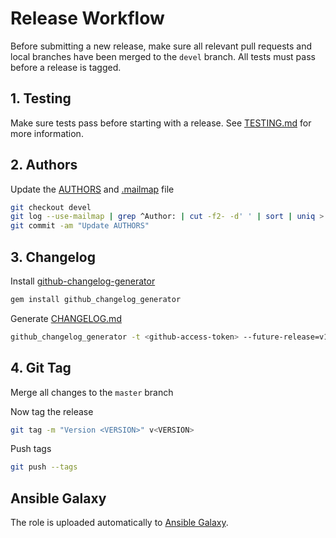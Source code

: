 # Release Workflow

Before submitting a new release, make sure all relevant pull requests and local branches have been merged to the `devel`
branch. All tests must pass before a release is tagged.

## 1. Testing

Make sure tests pass before starting with a release. See [TESTING.md](TESTING.md) for more information.

## 2. Authors

Update the [AUTHORS](AUTHORS) and [.mailmap](.mailmap) file

``` bash
git checkout devel
git log --use-mailmap | grep ^Author: | cut -f2- -d' ' | sort | uniq > AUTHORS
git commit -am "Update AUTHORS"
```

## 3. Changelog

Install [github-changelog-generator](https://github.com/skywinder/github-changelog-generator)

```bash
gem install github_changelog_generator
```

Generate [CHANGELOG.md](CHANGELOG.md)

```bash
github_changelog_generator -t <github-access-token> --future-release=v1.0.0
```

## 4. Git Tag

Merge all changes to the `master` branch

Now tag the release

``` bash
git tag -m "Version <VERSION>" v<VERSION>
```

Push tags

``` bash
git push --tags
```

## Ansible Galaxy

The role is uploaded automatically to [Ansible Galaxy](https://galaxy.ansible.com/).
